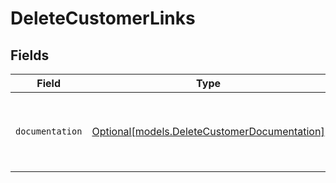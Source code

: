 # DeleteCustomerLinks


## Fields

| Field                                                                                    | Type                                                                                     | Required                                                                                 | Description                                                                              |
| ---------------------------------------------------------------------------------------- | ---------------------------------------------------------------------------------------- | ---------------------------------------------------------------------------------------- | ---------------------------------------------------------------------------------------- |
| `documentation`                                                                          | [Optional[models.DeleteCustomerDocumentation]](../models/deletecustomerdocumentation.md) | :heavy_minus_sign:                                                                       | The URL to the generic Mollie API error handling guide.                                  |